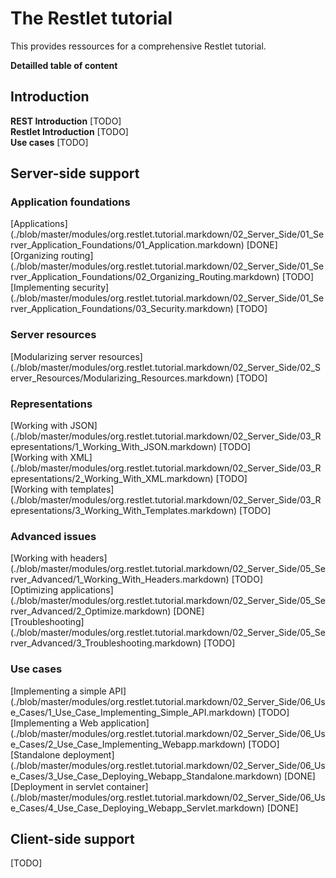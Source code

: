 The Restlet tutorial
================

This provides ressources for a comprehensive Restlet tutorial.

__Detailled table of content__

## Introduction ##

**REST Introduction** [TODO]  
**Restlet Introduction** [TODO]  
**Use cases** [TODO]  

## Server-side support ##

### Application foundations ###

[Applications] (./blob/master/modules/org.restlet.tutorial.markdown/02_Server_Side/01_Server_Application_Foundations/01_Application.markdown) [DONE]  
[Organizing routing] (./blob/master/modules/org.restlet.tutorial.markdown/02_Server_Side/01_Server_Application_Foundations/02_Organizing_Routing.markdown) [TODO]  
[Implementing security] (./blob/master/modules/org.restlet.tutorial.markdown/02_Server_Side/01_Server_Application_Foundations/03_Security.markdown) [TODO]  

### Server resources ###

[Modularizing server resources] (./blob/master/modules/org.restlet.tutorial.markdown/02_Server_Side/02_Server_Resources/Modularizing_Resources.markdown) [TODO]  

### Representations ###

[Working with JSON] (./blob/master/modules/org.restlet.tutorial.markdown/02_Server_Side/03_Representations/1_Working_With_JSON.markdown) [TODO]  
[Working with XML] (./blob/master/modules/org.restlet.tutorial.markdown/02_Server_Side/03_Representations/2_Working_With_XML.markdown) [TODO]  
[Working with templates] (./blob/master/modules/org.restlet.tutorial.markdown/02_Server_Side/03_Representations/3_Working_With_Templates.markdown) [TODO]  

### Advanced issues ###

[Working with headers] (./blob/master/modules/org.restlet.tutorial.markdown/02_Server_Side/05_Server_Advanced/1_Working_With_Headers.markdown) [TODO]  
[Optimizing applications] (./blob/master/modules/org.restlet.tutorial.markdown/02_Server_Side/05_Server_Advanced/2_Optimize.markdown) [DONE]  
[Troubleshooting] (./blob/master/modules/org.restlet.tutorial.markdown/02_Server_Side/05_Server_Advanced/3_Troubleshooting.markdown) [TODO]  

### Use cases ###

[Implementing a simple API] (./blob/master/modules/org.restlet.tutorial.markdown/02_Server_Side/06_Use_Cases/1_Use_Case_Implementing_Simple_API.markdown) [TODO]  
[Implementing a Web application] (./blob/master/modules/org.restlet.tutorial.markdown/02_Server_Side/06_Use_Cases/2_Use_Case_Implementing_Webapp.markdown) [TODO]  
[Standalone deployment] (./blob/master/modules/org.restlet.tutorial.markdown/02_Server_Side/06_Use_Cases/3_Use_Case_Deploying_Webapp_Standalone.markdown) [DONE]  
[Deployment in servlet container] (./blob/master/modules/org.restlet.tutorial.markdown/02_Server_Side/06_Use_Cases/4_Use_Case_Deploying_Webapp_Servlet.markdown) [DONE]  

## Client-side support ##

[TODO]
